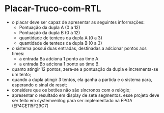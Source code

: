 # Placar-Truco-com-RTL

- o placar deve ser capaz de apresentar as seguintes informações:
	- Pontuação da dupla A (0 a 12)
	- Pontuação da dupla B (0 a 12)
	- quantidade de tenteos da dupla A (0 a 3)
	- quantidade de tenteos da dupla B (0 a 3)
- o sistema possui duas entradas, destinadas a adcionar pontos aos times:
	- a entrada Ba adciona 1 ponto ao time A.
	- a entrada Bb adciona 1 ponto ao time B.
- quanto atingir 12 pontos, zera-se a pontuação da dupla e incrementa-se um tento;
- quando a dupla atingir 3 tentos, ela ganha a partida e o sistema para, esperando o sinal de reset;
- considere que os botões não são síncronos com o relógio;
- apresentar o resultado em display de sete segmentos.
esse projeto deve ser feito em systemverilog para ser implementado na FPGA (EP4CE115F29C7)
